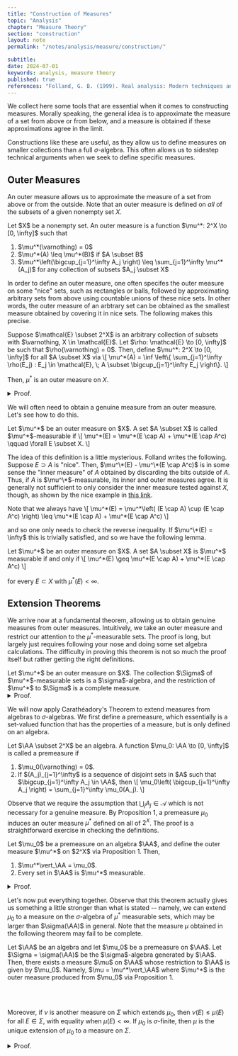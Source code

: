 ```yaml
---
title: "Construction of Measures"
topic: "Analysis"
chapter: "Measure Theory"
section: "construction"
layout: note
permalink: "/notes/analysis/measure/construction/"

subtitle: 
date: 2024-07-01
keywords: analysis, measure theory
published: true
references: "Folland, G. B. (1999). Real analysis: Modern techniques and their applications (2nd ed.).; "
---
```



We collect here some tools that are essential when it comes to constructing measures. Morally speaking, the general idea is to approximate the measure of a set from above or from below, and a measure is obtained if these approximations agree in the limit.

Constructions like these are useful, as they allow us to define measures on smaller collections than a full $\sigma$-algebra. This often allows us to sidestep technical arguments when we seek to define specific measures. 

## Outer Measures

An outer measure allows us to approximate the measure of a set from above or from the outside. Note that an outer measure is defined on *all* of the subsets of a given nonempty set $X$. 

<div class='definition' name='Outer Measure'>
Let $X$ be a nonempty set. An outer measure is a function $\mu^*: 2^X \to [0, \infty]$ such that

<ol>
<li> $\mu^*(\varnothing) = 0$ </li>
<li> $\mu^*(A) \leq \mu^*(B)$ if $A \subset B$ </li>
<li> $\mu^*\left(\bigcup_{j=1}^\infty A_j \right) \leq \sum_{j=1}^\infty \mu^*(A_j)$ for any collection of subsets $A_j \subset X$ </li>
</ol>
</div>

In order to define an outer measure, one often specifes the outer measure on some "nice" sets, such as rectangles or balls, followed by approximating arbitrary sets from above using countable unions of these nice sets. In other words, the outer measure of an arbtrary set can be obtained as the smallest measure obtained by covering it in nice sets. The following makes this precise.

<div class='proposition' name='Constructing an Outer Measure'>
Suppose $\mathcal{E} \subset 2^X$ is an arbitrary collection of subsets with $\varnothing, X \in \mathcal{E}$. Let $\rho: \mathcal{E} \to [0, \infty]$ be such that $\rho(\varnothing) = 0$. Then, define $\mu^*: 2^X \to [0, \infty]$ for all $A \subset X$ via
\[
\mu^*(A) = \inf \left\{ \sum_{j=1}^\infty \rho(E_j) : E_j \in \mathcal{E}, \; A \subset \bigcup_{j=1}^\infty E_j \right\}.
\]

Then, $\mu^*$ is an outer measure on $X$.
</div>



<details class='proof'>
<summary> Proof. </summary>
Note that for any $A \subset X$ the set over which we are taking the infimum is nonempty as $X \in \mathcal{E}$. Moreover it is clear that $\mu^*(\varnothing) = 0$. If $A \subset B$, then $\mu^*(A) \leq \mu^*(B)$ as a covering for $B$ induces a covering for $A$, so the set over which we are taking the infimum is thus smaller for $A$.

<br><br>
Let's now check countable subadditivity. Fix $\epsilon > 0$. For any given $A_j \subset X$, there exists a sequence $(E_j^k)_{k=1}^\infty$ with $E_j^k \in \mathcal{E}$ and $A_j \subset \bigcup_k E_j^k$. Moreover, we may choose this sequence so that
\[
\sum_{k=1}^\infty \rho(E_j^k) \leq \mu^*(A_j) + \epsilon 2^{-j}.
\]

Thus, if $A = \bigcup_j A_j$, then $A \subset \bigcup_{j,k} E_j^k$ and moreover
\[
\mu^*(A) \leq \sum_{j,k} \rho(E_j^k) \leq \sum_{j=1}^\infty \mu^*(A_j) + \epsilon.
\]

Since $\epsilon$ was arbitrary we conclude.
</details>

We will often need to obtain a genuine measure from an outer measure. Let's see how to do this.

<div class='definition' name='Outer Measurability'>
Let $\mu^*$ be an outer measure on $X$. A set $A \subset X$ is called $\mu^*$-measurable if
\[
\mu^*(E) = \mu^*(E \cap A) + \mu^*(E \cap A^c) \qquad \forall E \subset X.
\]
</div>

The idea of this definition is a little mysterious. Folland writes the following. Suppose $E \supset A$ is "nice". Then, $\mu^\*(E) - \mu^\*(E \cap A^c)$ is in some sense the "inner measure" of $A$ obtained by discarding the bits outside of $A$. Thus, if $A$ is $\mu^\*$-measurable, its inner and outer measures agree. It is generally not sufficient to only consider the inner measure tested against $X$, though, as shown by the nice example in <a href="https://math.stackexchange.com/questions/4381477/understanding-when-a-set-is-outer-measurable">this link</a>.

Note that we always have
\\[
\mu^\*(E) = \mu^\*\left( (E \cap A) \cup (E \cap A^c) \right) \leq \mu^\*(E \cap A) + \mu^\*(E \cap A^c)
\\]

and so one only needs to check the reverse inequality. If $\mu^\*(E) = \infty$ this is trivially satisfied, and so we have the following lemma.

<div class='lemma'>
Let $\mu^*$ be an outer measure on $X$. A set $A \subset X$ is $\mu^*$ measurable if and only if
\[
\mu^*(E) \geq \mu^*(E \cap A) + \mu^*(E \cap A^c)
\]

for every $E \subset X$ with $\mu^*(E) < \infty$.
</div>

## Extension Theorems

We arrive now at a fundamental theorem, allowing us to obtain genuine measures from outer measures. Intuitively, we take an outer measure and restrict our attention to the $\mu^*$-measurable sets. The proof is long, but largely just requires following your nose and doing some set algebra calculations. The difficulty in proving this theorem is not so much the proof itself but rather getting the right definitions.

<div class='theorem' name='Carath&eacute;adory Theorem'>
Let $\mu^*$ be an outer measure on $X$. The collection $\Sigma$ of $\mu^*$-measurable sets is a $\sigma$-algebra, and the restriction of $\mu^*$ to $\Sigma$ is a complete measure.
</div>
<details class='proof'>
<summary> Proof. </summary>
Observe that $\Sigma$ is closed under complements. We check that it is closed under finite unions, and hence $\Sigma$ is an algebra. Indeed, let $A, B$ be $\mu^*$-measurable sets. Observe that $A \cup B = A \cap B + A \cap B^c + B \cap A^c$, and so the subadditivity of $\mu^*$ yields
\[
\mu^*(E \cap (A \cup B)) \leq \mu^*(E \cap A \cap B) + \mu^*(E \cap A \cap B^c) + \mu^*(E \cap A^c \cap B).
\]

Then, using the definition of $\mu^*$-mesurability and the previous line,
\[
\begin{aligned}
\mu^*(E) &= \mu^*(E \cap A) + \mu^*(E \cap A^c) \\
&= \mu^*(E \cap A \cap B) + \mu^*(E \cap A \cap B^c) + \mu^*(E \cap A^c \cap B) + \mu^*(E \cap A^c \cap B^c) \\
&\geq \mu^*(E \cap (A \cup B)) + \mu^*(E \cap (A \cup B)^c) \\
\end{aligned}
\]

which shows $A \cup B$ is $\mu^*$-measurable, and hence $\Sigma$ is an algebra.

<br><br>

Now, note that if $A, B \in \Sigma$ and $A \cap B = \varnothing$, then
\[
\mu^*(A \cup B) = \mu^*((A \cup B) \cap A) + \mu^*((A \cup B) \cap A^c) = \mu^*(A) + \mu^*(B)
\]
and so $\mu^*$ is finitely additive on disjoint subsets of $\Sigma$.

<br><br>

We check that $\Sigma$ is closed under countable disjoint unions, whence it is a $\sigma$-algebra. Indeed, if $(A_j)_{j=1}^\infty$ is a countable sequence of $\mu^*$-measurable sets, we set $B_n = \bigcup_{j=1}^n A_j$ and $B = \bigcup_{j=1}^\infty A_j$. Then, for any $E \subset X$, we have
\[
\mu^*(E \cap B_n) = \mu^*(E \cap B_n \cap A_n) + \mu^*(E \cap B_n \cap A_n^c) = \mu^*(E \cap A_n) + \mu^*(E \cap B_{n-1}).
\]

Induction shows $\mu^*(E \cap B_n) = \sum_{j=1}^n \mu^*(E \cap A_j)$. As a consequence,
\[
\mu^*(E) = \mu^*(E \cap B_n) + \mu^*(E \cap B_n^c) \geq \sum_{j=1}^n \mu^*(E \cap A_j) + \mu^*(E \cap B^c).
\]

Upon taking $n \to \infty$ we see
\[
\begin{aligned}
\mu^*(E) &\geq \sum_{j=1}^n \mu^*(E \cap A_j) + \mu^*(E \cap B^c) \\
&\geq \mu^*\left( \bigcup_{j=1}^\infty E \cap A_j \right) + \mu^*(E \cap B^c) \\
&= \mu^*(E \cap B) + \mu^*(E \cap B^c) \geq \mu^*(E).
\end{aligned}
\]

This shows $B \in \Sigma$, and so $\Sigma$ is a $\sigma$-algebra. Moreover, all inequalities in the previous calculation are actually equalities. Thus, taking $E = B$ we obtain
\[
\mu^*(B) = \sum_{j=1}^n \mu^*(E \cap A_j)
\]

which shows $\mu^*$ is countably additive on disjoint sets in $\Sigma$.

<br><br>

We have thus far shown that $\Sigma$ is a $\sigma$-algebra and that $\mu^*$ is a measure on $\Sigma$. To conclude, we show that $\mu^*$ is complete. It suffices to check that any $\mu^*$-measure-zero set is in $\Sigma$. Indeed, suppose $\mu^*(A) = 0$. Then,
\[
\mu^*(E) \leq \mu^*(E \cap A) + \mu^*(E \cap A^c) = \mu^*(A \cap A^c) \leq \mu^*(E)
\]

where the equality follows as $0 \leq \mu^*(E \cap A) \leq \mu^*(A) = 0$. 
</details>

We will now apply Carath&eacute;adory's Theorem to extend measures from algebras to $\sigma$-algebras. We first define a premeasure, which essentially is a set-valued function that has the properties of a measure, but is only defined on an algebra. 

<div class='definition' name='Premeasures'>
Let $\AA \subset 2^X$ be an algebra. A function $\mu_0: \AA \to [0, \infty]$ is called a premeasure if
<ol>
<li> $\mu_0(\varnothing) = 0$. </li>
<li> If $(A_j)_{j=1}^\infty$ is a sequence of disjoint sets in $A$ such that $\bigcup_{j=1}^\infty A_j \in \AA$, then \[ \mu_0\left( \bigcup_{j=1}^\infty A_j \right) = \sum_{j=1}^\infty \mu_0(A_j). \] </li>
</ol>
</div>

Observe that we require the assumption that $\bigcup_j A_j \in \mathcal{A}$ which is not necessary for a genuine measure. By Proposition 1, a premeasure $\mu_0$ induces an outer measure $\mu^*$ defined on all of $2^X$. The proof is a straightforward exercise in checking the definitions. 

<div class='proposition'>
Let $\mu_0$ be a premeasure on an algebra $\AA$, and define the outer measure $\mu^*$ on $2^X$ via Proposition 1. Then,
<ol>
<li> $\mu^*\vert_\AA = \mu_0$. </li>
<li> Every set in $\AA$ is $\mu^*$ measurable. </li>
</ol>
</div>
<details class='proof'>
<summary> Proof. </summary>
Let $A \in \AA$. For the first claim, it is clear that $\mu^*(A)\leq \mu_0(A)$. Conversely, if $A \subset \bigcup_{j=1}^\infty A_j$, then we may define
\[
B_n = A \cap \left(A_n \setminus \bigcup_{j=1}^{n-1} A_j\right)
\]

so that the $B_n$'s are disjoint, $B_n \in \AA$, and $\bigcup_{n=1}^\infty B_n = A$. It follows that
\[
\mu_0(A) = \sum_{n=1}^\infty \mu_0(B_n) \leq \sum_{j=1}^\infty \mu_0(A_j) \leq \mu^*(A)
\]

and hence $\mu^*\vert_\AA = \mu_0$.

<br><br>

For the second claim, for a given $E \subset X$ and $\epsilon > 0$ we may find a sequence $(B_j)_{j=1}^\infty$ such that $B_j \in \AA$ and $E \subset \bigcup_{j=1}^\infty B_j$ and
\[
\sum_{j=1}^\infty \mu_0(B_j) \leq \mu^*(E) + \epsilon.
\]

Now, since $\mu_0$ is additive on $\AA$, we have
\[
\begin{aligned}
\mu^*(E) + \epsilon &\geq \sum_{j=1}^\infty \mu_0(B_j) \\
&= \sum_{j=1}^\infty \mu_0(B_j \cap A) + \mu_0(B_j \cap A^c) \\
&\geq \mu^*(E \cap A) + \mu^*(E \cap A^c)
\end{aligned}
\]

where the last line follows from the definition of $\mu^*$. 
</details>

Let's now put everything together. Observe that this theorem actually gives us something a little stronger than what is stated -- namely, we can extend $\mu_0$ to a measure on the $\sigma$-algebra of $\mu^*$ measurable sets, which may be larger than $\sigma(\AA)$ in general. Note that the measure $\mu$ obtained in the following theorem may fail to be complete. 

<div class='theorem' name='Carath&eacute;adory Extension Theorem'>
Let $\AA$ be an algebra and let $\mu_0$ be a premeasure on $\AA$. Let $\Sigma = \sigma(\AA)$ be the $\sigma$-algebra generated by $\AA$. Then, there exists a measure $\mu$ on $\AA$ whose restriction to $\AA$ is given by $\mu_0$. Namely, $\mu = \mu^*\vert_\AA$ where $\mu^*$ is the outer measure produced from $\mu_0$ via Proposition 1.

<br><br>

Moreover, if $\nu$ is another measure on $\Sigma$ which extends $\mu_0$, then $\nu(E) \leq \mu(E)$ for all $E \in \Sigma$, with equality when $\mu(E) < \infty$. If $\mu_0$ is $\sigma$-finite, then $\mu$ is the unique extension of $\mu_0$ to a measure on $\Sigma$.
</div>
<details class='proof'>
<summary> Proof. </summary>
The first claim is a consequence of Theorem 1 and Proposition 2. In particular, the $\sigma$-algebra of $\mu^*$-measurable sets contains $\AA$ and thus $\Sigma$.

<br><br>

We now turn our attention towards uniqueness. Suppose $\nu$ is another measure on $\Sigma$ which extends $\mu_0$. Suppose $E \in \Sigma$ is such that $E \subset \bigcup_{j=1}^\infty A_j$ for $A_j \in \AA$. Then, we have
\[
\mu(E) \leq \nu\left(\bigcup_{j=1}^\infty A_j\right) \leq \sum_{j=1}^\infty \nu(A_j) = \sum_{j=1}^\infty \mu_0(A_j).
\]

Taking an infimum over the right-hand side yields $\nu(E) \leq \mu(E)$.

<br><br>
Now set $A = \bigcup_{j=1}^\infty A_j$ to see that
\[
\nu(A) = \lim_{n \to \infty} \nu \left( \bigcup_{j=1}^n A_j \right) = \lim_{n \to \infty} \mu \left( \bigcup_{j=1}^\infty A_j \right) = \mu(A).
\]

If $\mu(E) < \infty$, choose the $A_j$'s such that $\mu(A) < \mu(E) + \epsilon$ so that $\mu(A \setminus E) < \epsilon$. This yields
\[
\begin{aligned}
\mu(E) &\leq \mu(A) = \nu(A) \\
&= \nu(E) + \nu(A \setminus E) \leq \nu(E) + \mu(A \setminus E) \\
&\leq \nu(E) + \epsilon.
\end{aligned}
\]

As $\epsilon$ was arbitrary we see that $\nu(E) = \mu(E)$ whenever $\mu(E) < \infty$.

<br><br>

Lastly, suppose that $X = \bigcup_{j=1}^\infty A_j$ with $\mu_0(A_j) < \infty$ and $A_j \in \AA$. We may assume WLOG that the $A_j$'s are disjoint. Then, for any $E \in \Sigma$, 
\[
\mu(E) = \sum_{j=1}^\infty \mu(E \cap A_j) = \sum_{j=1}^\infty \nu(E \cap A_j) = \nu(E)
\]

and hence $\mu = \nu$ as claimed.

</details>







